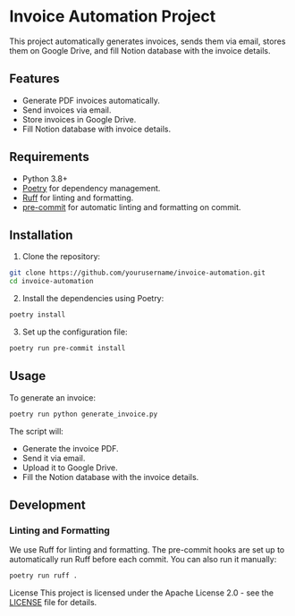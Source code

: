 # Invoice Automation Project

This project automatically generates invoices, sends them via email, stores them on Google Drive, and fill Notion database with the invoice details.

## Features

- Generate PDF invoices automatically.
- Send invoices via email.
- Store invoices in Google Drive.
- Fill Notion database with invoice details.

## Requirements

- Python 3.8+
- [Poetry](https://python-poetry.org/) for dependency management.
- [Ruff](https://beta.ruff.rs/docs/) for linting and formatting.
- [pre-commit](https://pre-commit.com/) for automatic linting and formatting on commit.

## Installation

1. Clone the repository:
```bash
git clone https://github.com/yourusername/invoice-automation.git
cd invoice-automation
```

2. Install the dependencies using Poetry:
```bash
poetry install
```

3. Set up the configuration file:
```bash
poetry run pre-commit install
```

## Usage

To generate an invoice:
```bash
poetry run python generate_invoice.py
```

The script will:

- Generate the invoice PDF.
- Send it via email.
- Upload it to Google Drive.
- Fill the Notion database with the invoice details.

## Development

### Linting and Formatting
We use Ruff for linting and formatting. The pre-commit hooks are set up to automatically run Ruff before each commit. You can also run it manually:

```bash
poetry run ruff .
```

License
This project is licensed under the Apache License 2.0 - see the [LICENSE](LICENSE) file for details.
